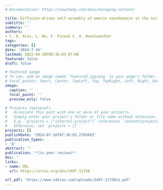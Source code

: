 ```yaml
---
# Documentation: https://wowchemy.com/docs/managing-content/

title: Diffusion-driven self-assembly of emerin nanodomains at the nuclear envelope
subtitle: ''
summary: ''
authors:
- C. D. Alas, L. Wu, F. Pinaud C. A. Haselwandter
tags:
categories: []
date: '2024-7-16'
lastmod: 2022-09-10T00:36:03-07:00
featured: false
draft: false

# Featured image
# To use, add an image named `featured.jpg/png` to your page's folder.
# Focal points: Smart, Center, TopLeft, Top, TopRight, Left, Right, BottomLeft, Bottom, BottomRight.
image:
  caption: ''
  focal_point: ''
  preview_only: false

# Projects (optional).
#   Associate this post with one or more of your projects.
#   Simply enter your project's folder or file name without extension.
#   E.g. `projects = ["internal-project"]` references `content/project/deep-learning/index.md`.
#   Otherwise, set `projects = []`.
projects: []
publishDate: '2024-07-16T07:36:03.270566Z'
publication_types:
- '0'
abstract: ''
publication: '*(in peer review)*'
doi: ''
links:
- name: URL
  url: https://arxiv.org/abs/2407.11758

url_pdf: 'https://www.cdalas.com/uploads/2407.11758v1.pdf'
---
```

